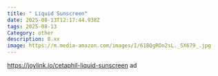 ```yaml
---
title: " Liquid Sunscreen"
date: 2025-08-13T12:17:44.938Z
tags: 2025-08-13
Category: other
description: 8.xx
image: https://m.media-amazon.com/images/I/61BQgROn2sL._SX679_.jpg
---
```

https://joylink.io/cetaphil-liquid-sunscreen ad